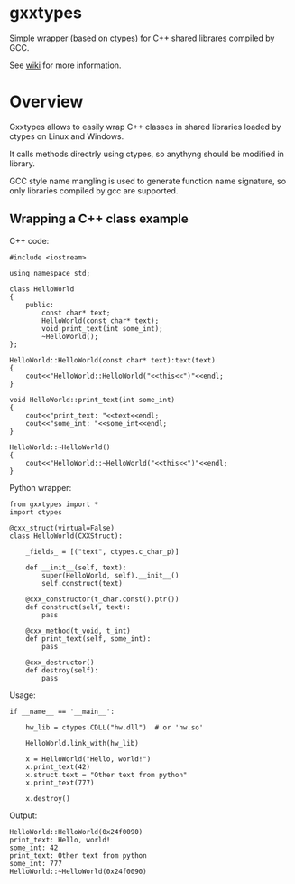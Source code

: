 # gxxtypes
Simple wrapper (based on ctypes) for C++ shared librares compiled by GCC.

See [wiki](https://github.com/amadxx/gxxtypes/wiki) for more information.

# Overview 

Gxxtypes allows to easily wrap C++ classes in shared libraries loaded by ctypes on Linux and Windows.

It calls methods directrly using ctypes, so anythyng should be modified in library.

GCC style name mangling is used to generate function name signature, so only libraries compiled by gcc are supported.

## Wrapping a C++ class example

C++ code:
    
    #include <iostream>
    
    using namespace std;
    
    class HelloWorld
    {
        public:
            const char* text;
            HelloWorld(const char* text);
            void print_text(int some_int);
            ~HelloWorld();
    };
    
    HelloWorld::HelloWorld(const char* text):text(text)
    {
        cout<<"HelloWorld::HelloWorld("<<this<<")"<<endl;
    }
    
    void HelloWorld::print_text(int some_int)
    {
        cout<<"print_text: "<<text<<endl;
        cout<<"some_int: "<<some_int<<endl;
    }
    
    HelloWorld::~HelloWorld()
    {
        cout<<"HelloWorld::~HelloWorld("<<this<<")"<<endl;
    }

Python wrapper:

    from gxxtypes import *
    import ctypes
    
    @cxx_struct(virtual=False)
    class HelloWorld(CXXStruct):
    
        _fields_ = [("text", ctypes.c_char_p)]
    
        def __init__(self, text):
            super(HelloWorld, self).__init__()
            self.construct(text)
    
        @cxx_constructor(t_char.const().ptr())
        def construct(self, text):
            pass
    
        @cxx_method(t_void, t_int)
        def print_text(self, some_int):
            pass
    
        @cxx_destructor()
        def destroy(self):
            pass

Usage:

    if __name__ == '__main__':

        hw_lib = ctypes.CDLL("hw.dll")  # or 'hw.so'
    
        HelloWorld.link_with(hw_lib)
    
        x = HelloWorld("Hello, world!")
        x.print_text(42)
        x.struct.text = "Other text from python"
        x.print_text(777)
    
        x.destroy()

Output:

    HelloWorld::HelloWorld(0x24f0090)
    print_text: Hello, world!
    some_int: 42
    print_text: Other text from python
    some_int: 777
    HelloWorld::~HelloWorld(0x24f0090)
